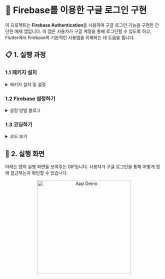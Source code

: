 # 🔐 Firebase를 이용한 구글 로그인 구현

이 프로젝트는 **Firebase Authentication**을 사용하여 구글 로그인 기능을 구현한 간단한 예제 앱입니다. 이 앱은 사용자가 구글 계정을 통해 로그인할 수 있도록 하고, Flutter에서 Firebase의 기본적인 사용법을 이해하는 데 도움을 줍니다.

## 📋 1. 실행 과정

### 1.1 패키지 설치
<details>
<summary> 패키지 설치 및 설정</summary>
<div markdown="1">

구글 로그인 기능을 구현하기 위해서 아래 3개의 패키지를 설치해 주어야 한다.

- [google_sighn_in](https://pub.dev/packages/google_sign_in)
- [firebase_auth](https://pub.dev/packages/firebase_auth)
- [firebase_core](https://pub.dev/packages/firebase_core)

```yaml
dependencies:
  google_sign_in: ^6.2.1
  firebase_auth: ^4.15.3
  firebase_core: ^2.24.2
```
</div>
</details>

### 1.2 Firebase 설정하기
<details>
<summary>설정 방법 블로그</summary>
<div markdown="1">
https://velog.io/@gwi060722/Google-login-%EC%97%B0%EB%8F%99%EB%B0%A9%EB%B2%95
</div>
</details>

### 1.3 코딩하기 
<details>
<summary>코드 보기</summary>
<div markdown="1">
  
```dart
  Future<User?> _handleSignIn() async {
    try {
      final GoogleSignInAccount? googleSignInAccount = await _googleSignIn.signIn();
      final GoogleSignInAuthentication googleSignInAuthentication =
      await googleSignInAccount!.authentication;

      final AuthCredential credential = GoogleAuthProvider.credential(
        accessToken: googleSignInAuthentication.accessToken,
        idToken: googleSignInAuthentication.idToken,
      );

      final UserCredential authResult = await _auth.signInWithCredential(credential);
      final User? user = authResult.user;
      Navigator.push(
        context,
        MaterialPageRoute(builder: (context) => LoginSuccess()),
      );

      return user;
    } catch (error) {
      print("Error during Google sign in: $error");
      return null;
    }
  }

  Future<void> _handleSignOut() async {
    await _auth.signOut();
    await _googleSignIn.signOut();
    print("User signed out");
  }
  ```
</div>
</details>

## 🎥 2. 실행 화면
아래는 앱의 실행 화면을 보여주는 GIF입니다. 사용자가 구글 로그인을 통해 어떻게 앱에 접근하는지 확인할 수 있습니다.

<p align="center">
  <img src="https://github.com/user-attachments/assets/ea325e9f-5f4d-4b35-af5f-229f65832e53" alt="App Demo" width="300">
</p>
